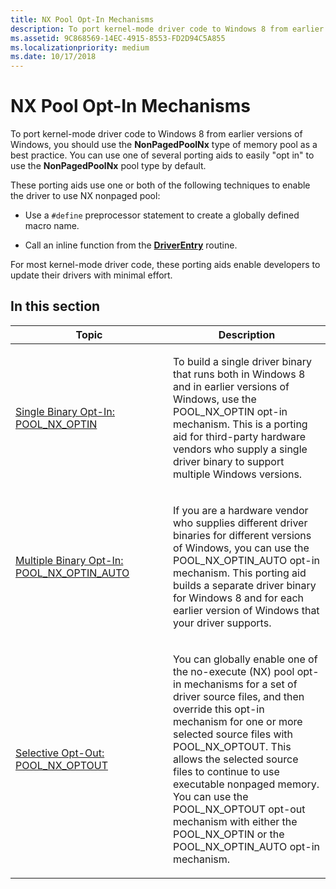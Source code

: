 ```yaml
---
title: NX Pool Opt-In Mechanisms
description: To port kernel-mode driver code to Windows 8 from earlier versions of Windows, you should use the NonPagedPoolNx type of memory pool as a best practice.
ms.assetid: 9C868569-14EC-4915-8553-FD2D94C5A855
ms.localizationpriority: medium
ms.date: 10/17/2018
---
```


# NX Pool Opt-In Mechanisms


To port kernel-mode driver code to Windows 8 from earlier versions of Windows, you should use the **NonPagedPoolNx** type of memory pool as a best practice. You can use one of several porting aids to easily "opt in" to use the **NonPagedPoolNx** pool type by default.

These porting aids use one or both of the following techniques to enable the driver to use NX nonpaged pool:

-   Use a `#define` preprocessor statement to create a globally defined macro name.

-   Call an inline function from the [**DriverEntry**](https://docs.microsoft.com/windows-hardware/drivers/ddi/content/wdm/nc-wdm-driver_initialize) routine.

For most kernel-mode driver code, these porting aids enable developers to update their drivers with minimal effort.

## In this section


<table>
<colgroup>
<col width="50%" />
<col width="50%" />
</colgroup>
<thead>
<tr class="header">
<th>Topic</th>
<th>Description</th>
</tr>
</thead>
<tbody>
<tr class="odd">
<td><p><a href="single-binary-opt-in-pool-nx-optin.md" data-raw-source="[Single Binary Opt-In: POOL_NX_OPTIN](single-binary-opt-in-pool-nx-optin.md)">Single Binary Opt-In: POOL_NX_OPTIN</a></p></td>
<td><p>To build a single driver binary that runs both in Windows 8 and in earlier versions of Windows, use the POOL_NX_OPTIN opt-in mechanism. This is a porting aid for third-party hardware vendors who supply a single driver binary to support multiple Windows versions.</p></td>
</tr>
<tr class="even">
<td><p><a href="multiple-binary-opt-in-pool-nx-optin-auto.md" data-raw-source="[Multiple Binary Opt-In: POOL_NX_OPTIN_AUTO](multiple-binary-opt-in-pool-nx-optin-auto.md)">Multiple Binary Opt-In: POOL_NX_OPTIN_AUTO</a></p></td>
<td><p>If you are a hardware vendor who supplies different driver binaries for different versions of Windows, you can use the POOL_NX_OPTIN_AUTO opt-in mechanism. This porting aid builds a separate driver binary for Windows 8 and for each earlier version of Windows that your driver supports.</p></td>
</tr>
<tr class="odd">
<td><p><a href="selective-opt-out-pool-nx-optout.md" data-raw-source="[Selective Opt-Out: POOL_NX_OPTOUT](selective-opt-out-pool-nx-optout.md)">Selective Opt-Out: POOL_NX_OPTOUT</a></p></td>
<td><p>You can globally enable one of the no-execute (NX) pool opt-in mechanisms for a set of driver source files, and then override this opt-in mechanism for one or more selected source files with POOL_NX_OPTOUT. This allows the selected source files to continue to use executable nonpaged memory. You can use the POOL_NX_OPTOUT opt-out mechanism with either the POOL_NX_OPTIN or the POOL_NX_OPTIN_AUTO opt-in mechanism.</p></td>
</tr>
</tbody>
</table>

 

 

 




